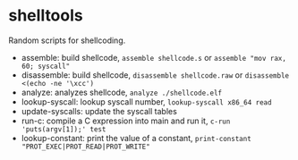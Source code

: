 # shelltools

Random scripts for shellcoding.

- assemble: build shellcode, `assemble shellcode.s` or `assemble "mov rax, 60; syscall"`
- disassemble: build shellcode, `disassemble shellcode.raw` or `disassemble <(echo -ne '\xcc')`
- analyze: analyzes shellcode, `analyze ./shellcode.elf`
- lookup-syscall: lookup syscall number, `lookup-syscall x86_64 read`
- update-syscalls: update the syscall tables
- run-c: compile a C expression into main and run it, `c-run 'puts(argv[1]);' test`
- lookup-constant: print the value of a constant, `print-constant "PROT_EXEC|PROT_READ|PROT_WRITE"`
